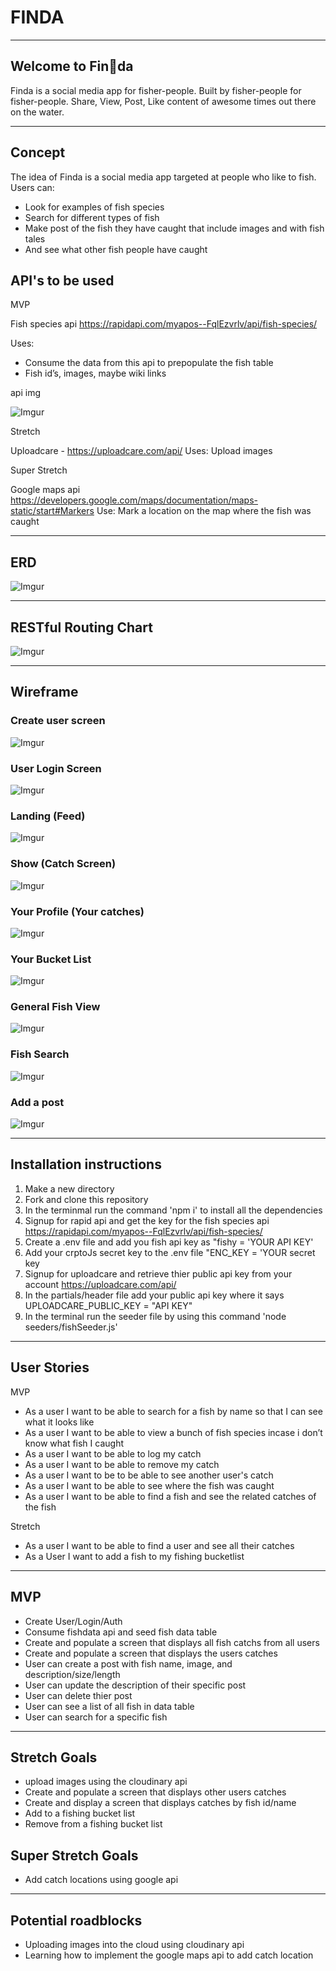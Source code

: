 # FINDA
------------------------------------------------------------------------
## Welcome to Fin🐳da 

Finda is a social media app for fisher-people. Built by fisher-people for fisher-people. Share, View, Post, Like content of awesome times out there on the water.

------------------------------------------------------------------------
## Concept

The idea of Finda is a social media app targeted at people who like to fish. Users can:

* Look for examples of fish species
* Search for different types of fish
* Make post of the fish they have caught that include images and with fish tales
* And see what other fish people have caught


## API's to be used

MVP

Fish species api https://rapidapi.com/myapos--FqlEzvrlv/api/fish-species/

Uses:

* Consume the data from this api to prepopulate the fish table
* Fish id’s, images, maybe wiki links

api img 

![Imgur](https://i.imgur.com/V5VJCEn.png)

Stretch

Uploadcare - https://uploadcare.com/api/
Uses: Upload images 

Super Stretch

Google maps api https://developers.google.com/maps/documentation/maps-static/start#Markers
Use: Mark a location on the map where the fish was caught

------------------------------------------------------------------------

## ERD

![Imgur](https://i.imgur.com/UfAf8Gi.png)

------------------------------------------------------------------------
## RESTful Routing Chart

![Imgur](https://i.imgur.com/b4QLyHO.png)

------------------------------------------------------------------------
## Wireframe

### Create user screen
![Imgur](https://i.imgur.com/5wHGAyt.png)

### User Login Screen
![Imgur](https://i.imgur.com/l4TymSD.png)

### Landing (Feed)
![Imgur](https://i.imgur.com/d48NzTP.png)

### Show (Catch Screen)
![Imgur](https://i.imgur.com/7PD0ayy.png)

### Your Profile (Your catches)
![Imgur](https://i.imgur.com/X0O9m8N.png)

### Your Bucket List
![Imgur](https://i.imgur.com/xdaY5NS.png)

### General Fish View
![Imgur](https://i.imgur.com/KNaPwJh.png)

### Fish Search
![Imgur](https://i.imgur.com/nBAFVy7.png)

### Add a post
![Imgur](https://i.imgur.com/D5Lgd2O.png)


------------------------------------------------------------------------
## Installation instructions

1. Make a new directory
1. Fork and clone this repository
1. In the terminmal run the command 'npm i' to install all the dependencies
1. Signup for rapid api and get the key for the fish species api https://rapidapi.com/myapos--FqlEzvrlv/api/fish-species/
1. Create a .env file and add you fish api key as "fishy = 'YOUR API KEY' 
1. Add your crptoJs secret key to the .env file "ENC_KEY = 'YOUR secret key
1. Signup for uploadcare and retrieve thier public api key from your account https://uploadcare.com/api/
1. In the partials/header file add your public api key where it says UPLOADCARE_PUBLIC_KEY = "API KEY"
1. In the terminal run the seeder file by using this command 'node seeders/fishSeeder.js'

------------------------------------------------------------------------
## User Stories

MVP

* As a user I want to be able to search for a fish by name so that I can see what it looks like
* As a user I want to be able to view a bunch of fish species incase i don’t know what fish I caught
* As a user I want to be able to log my catch
* As a user I want to be able to remove my catch
* As a user I want to be to be able to see another user's catch
* As a user I want to be able to see where the fish was caught
* As a user I want to be able to find a fish and see the related catches of the fish

Stretch

* As a user I want to be able to find a user and see all their catches
* As a User I want to add a fish to my fishing bucketlist


------------------------------------------------------------------------

## MVP

* Create User/Login/Auth
* Consume fishdata api and seed fish data table
* Create and populate a screen that displays all fish catchs from all users
* Create and populate a screen that displays the users catches
* User can create a post with fish name, image, and description/size/length
* User can update the description of their specific post
* User can delete thier post
* User can see a list of all fish in data table
* User can search for a specific fish

-------------------------------------------------------------------------
## Stretch Goals
* upload images using the cloudinary api 
* Create and populate a screen that displays other users catches
* Create and display a screen that displays catches by fish id/name
* Add to a fishing bucket list
* Remove from a fishing bucket list
 

## Super Stretch Goals
* Add catch locations using google api

--------------------------------------------------------------------------
## Potential roadblocks

* Uploading images into the cloud using cloudinary api
* Learning how to implement the google maps api to add catch location




